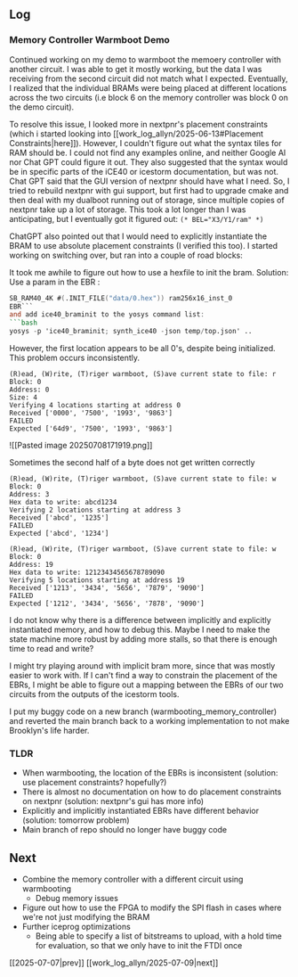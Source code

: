 ## Log
### Memory Controller Warmboot Demo
Continued working on my demo to warmboot the memoery controller with another circuit. I was able to get it mostly working, but the data I was receiving from the second circuit did not match what I expected. Eventually, I realized that the individual BRAMs were being placed at different locations across the two circuits (i.e block 6 on the memory controller was block 0 on the demo circuit).

To resolve this issue, I looked more in nextpnr's placement constraints (which i started looking into [[work_log_allyn/2025-06-13#Placement Constraints|here]]). However, I couldn't figure out what the syntax tiles for RAM should be. I could not find any examples online, and neither Google AI nor Chat GPT could figure it out. They also suggested that the syntax would be in specific parts of the iCE40 or icestorm documentation, but was not. Chat GPT said that the GUI version of nextpnr should have what I need. So, I tried to rebuild nextpnr with gui support, but first had to upgrade cmake and then deal with my dualboot running out of storage, since multiple copies of nextpnr take up a lot of storage. This took a lot longer than I was anticipating, but I eventually got it figured out: `(* BEL="X3/Y1/ram" *)`

ChatGPT also pointed out that I would need to explicitly instantiate the BRAM to use absolute placement constraints (I verified this too). I started working on switching over, but ran into a couple of road blocks:

It took me awhile to figure out how to use a hexfile to init the bram. Solution:
Use a param in the EBR :
```verilog
SB_RAM40_4K #(.INIT_FILE("data/0.hex")) ram256x16_inst_0
EBR```
and add ice40_braminit to the yosys command list:
```bash
yosys -p 'ice40_braminit; synth_ice40 -json temp/top.json' ..
```
However, the first location appears to be all 0's, despite being initialized. This problem occurs inconsistently.
```
(R)ead, (W)rite, (T)riger warmboot, (S)ave current state to file: r
Block: 0
Address: 0
Size: 4
Verifying 4 locations starting at address 0
Received ['0000', '7500', '1993', '9863']
FAILED
Expected ['64d9', '7500', '1993', '9863']
```
![[Pasted image 20250708171919.png]]

Sometimes the second half of a byte does not get written correctly
```
(R)ead, (W)rite, (T)riger warmboot, (S)ave current state to file: w
Block: 0
Address: 3
Hex data to write: abcd1234
Verifying 2 locations starting at address 3
Received ['abcd', '1235']
FAILED
Expected ['abcd', '1234']
```
```
(R)ead, (W)rite, (T)riger warmboot, (S)ave current state to file: w
Block: 0
Address: 19
Hex data to write: 12123434565678789090
Verifying 5 locations starting at address 19
Received ['1213', '3434', '5656', '7879', '9090']
FAILED
Expected ['1212', '3434', '5656', '7878', '9090']
```

I do not know why there is a difference between implicitly and explicitly instantiated memory, and how to debug this. Maybe I need to make the state machine more robust by adding more stalls, so that there is enough time to read and write?

I might try playing around with implicit bram more, since that was mostly easier to work with. If I can't find a way to constrain the placement of the EBRs, I might be able to figure out a mapping between the EBRs of our two circuits from the outputs of the icestorm tools. 

I put my buggy code on a new branch (warmbooting_memory_controller) and reverted the main branch back to a working implementation to not make Brooklyn's life harder.

### TLDR
- When warmbooting, the location of the EBRs is inconsistent (solution: use placement constraints? hopefully?)
- There is almost no documentation on how to do placement constraints on nextpnr (solution: nextpnr's gui has more info)
- Explicitly and implicitly instantiated EBRs have different behavior (solution: tomorrow problem)
- Main branch of repo should no longer have buggy code
## Next
- Combine the memory controller with a different circuit using warmbooting
	- Debug memory issues
- Figure out how to use the FPGA to modify the SPI flash in cases where we're not just modifying the BRAM
- Further iceprog optimizations
	- Being able to specify a list of bitstreams to upload, with a hold time for evaluation, so that we only have to init the FTDI once

[[2025-07-07|prev]] [[work_log_allyn/2025-07-09|next]]

